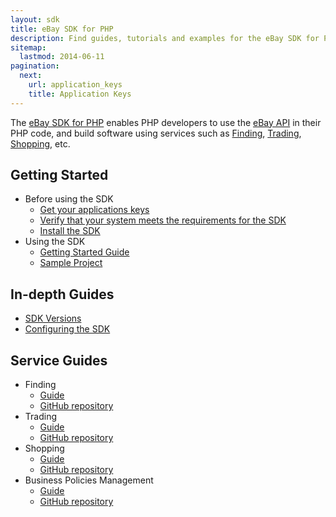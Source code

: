 ```yaml
---
layout: sdk
title: eBay SDK for PHP
description: Find guides, tutorials and examples for the eBay SDK for PHP and use eBay's API in your applications.
sitemap:
  lastmod: 2014-06-11
pagination:
  next:
    url: application_keys
    title: Application Keys
---
```

The [eBay SDK for PHP](https://github.com/davidtsadler/ebay-sdk) enables PHP developers to use the [eBay API](https://go.developer.ebay.com/developers/ebay/documentation-tools) in their PHP code, and build software using services such as [Finding](http://developer.ebay.com/Devzone/finding/Concepts/FindingAPIGuide.html), [Trading](http://developer.ebay.com/Devzone/guides/ebayfeatures/index.html), [Shopping](http://developer.ebay.com/Devzone/shopping/docs/Concepts/ShoppingAPIGuide.html),  etc.

## Getting Started

  - Before using the SDK
    - [Get your applications keys](/sdk/guides/application_keys/)
    - [Verify that your system meets the requirements for the SDK](/sdk/guides/requirements/)
    - [Install the SDK](/sdk/guides/installation/)
  - Using the SDK
    - [Getting Started Guide](/sdk/guides/getting_started/)
    - [Sample Project](/sdk/guides/sample_project/)

## <a id="in-depth-guides"></a>In-depth Guides

  - [SDK Versions](/sdk/guides/versions/)
  - [Configuring the SDK](/sdk/guides/configuring/)

## <a id="service-guides"></a>Service Guides

  - Finding
    - [Guide](/sdk/guides/finding/)
    - [GitHub repository](https://github.com/davidtsadler/ebay-sdk-finding)
  - Trading
    - [Guide](/sdk/guides/trading/)
    - [GitHub repository](https://github.com/davidtsadler/ebay-sdk-trading)
  - Shopping
    - [Guide](/sdk/guides/shopping/)
    - [GitHub repository](https://github.com/davidtsadler/ebay-sdk-shopping)
  - Business Policies Management
    - [Guide](/sdk/guides/business_policies_management/)
    - [GitHub repository](https://github.com/davidtsadler/ebay-sdk-business-policies-management)
